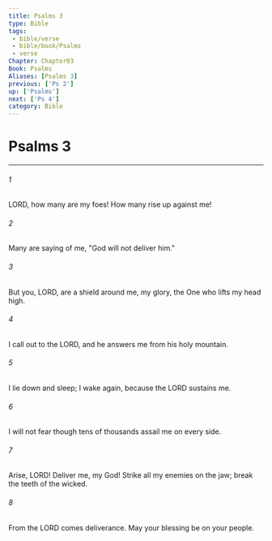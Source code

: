 ```yaml
---
title: Psalms 3
type: Bible
tags:
 - bible/verse
 - bible/book/Psalms
 - verse
Chapter: Chapter03
Book: Psalms
Aliases: [Psalms 3]
previous: ['Ps 2']
up: ['Psalms']
next: ['Ps 4']
category: Bible
---
```

# Psalms 3

***


###### 1 
LORD, how many are my foes! How many rise up against me! 

###### 2 
Many are saying of me, "God will not deliver him." 

###### 3 
But you, LORD, are a shield around me, my glory, the One who lifts my head high. 

###### 4 
I call out to the LORD, and he answers me from his holy mountain. 

###### 5 
I lie down and sleep; I wake again, because the LORD sustains me. 

###### 6 
I will not fear though tens of thousands assail me on every side. 

###### 7 
Arise, LORD! Deliver me, my God! Strike all my enemies on the jaw; break the teeth of the wicked. 

###### 8 
From the LORD comes deliverance. May your blessing be on your people. 
